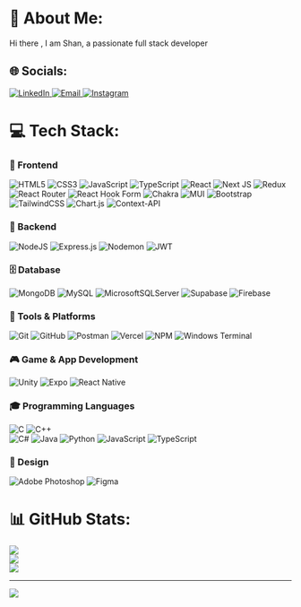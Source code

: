 # 💫 About Me:
Hi there , I am Shan, a passionate full stack developer


## 🌐 Socials:
<a style="marginRight:12px" href="https://www.linkedin.com/in/shan-e-shafiq/" target="_blank">
  <img src="https://img.shields.io/badge/LinkedIn-%230077B5.svg?logo=linkedin&logoColor=white" alt="LinkedIn">
</a>
<a href="mailto:shafiqshane6@gmail.com" target="_blank">
  <img src="https://img.shields.io/badge/Email-D14836?logo=gmail&logoColor=white" alt="Email">
</a>
<a href="https://www.instagram.com/_i.am.shan/" target="_blank">
  <img src="https://img.shields.io/badge/Instagram-%23E4405F.svg?logo=Instagram&logoColor=white" alt="Instagram">
</a>

# 💻 Tech Stack:

### 🎨 Frontend
![HTML5](https://img.shields.io/badge/html5-%23E34F26.svg?style=for-the-badge&logo=html5&logoColor=white)  ![CSS3](https://img.shields.io/badge/css3-%231572B6.svg?style=for-the-badge&logo=css3&logoColor=white)  ![JavaScript](https://img.shields.io/badge/javascript-%23323330.svg?style=for-the-badge&logo=javascript&logoColor=%23F7DF1E)  ![TypeScript](https://img.shields.io/badge/typescript-%23007ACC.svg?style=for-the-badge&logo=typescript&logoColor=white)  ![React](https://img.shields.io/badge/react-%2320232a.svg?style=for-the-badge&logo=react&logoColor=%2361DAFB)  ![Next JS](https://img.shields.io/badge/Next-black?style=for-the-badge&logo=next.js&logoColor=white)  ![Redux](https://img.shields.io/badge/redux-%23593d88.svg?style=for-the-badge&logo=redux&logoColor=white)  ![React Router](https://img.shields.io/badge/React_Router-CA4245?style=for-the-badge&logo=react-router&logoColor=white)  ![React Hook Form](https://img.shields.io/badge/React%20Hook%20Form-%23EC5990.svg?style=for-the-badge&logo=reacthookform&logoColor=white)  ![Chakra](https://img.shields.io/badge/chakra-%234ED1C5.svg?style=for-the-badge&logo=chakraui&logoColor=white)  ![MUI](https://img.shields.io/badge/MUI-%230081CB.svg?style=for-the-badge&logo=mui&logoColor=white)  ![Bootstrap](https://img.shields.io/badge/bootstrap-%238511FA.svg?style=for-the-badge&logo=bootstrap&logoColor=white)  ![TailwindCSS](https://img.shields.io/badge/tailwindcss-%2338B2AC.svg?style=for-the-badge&logo=tailwind-css&logoColor=white)  ![Chart.js](https://img.shields.io/badge/chart.js-F5788D.svg?style=for-the-badge&logo=chart.js&logoColor=white)  ![Context-API](https://img.shields.io/badge/Context--Api-000000?style=for-the-badge&logo=react)

### 🧠 Backend
![NodeJS](https://img.shields.io/badge/node.js-6DA55F?style=for-the-badge&logo=node.js&logoColor=white)  ![Express.js](https://img.shields.io/badge/express.js-%23404d59.svg?style=for-the-badge&logo=express&logoColor=%2361DAFB)  ![Nodemon](https://img.shields.io/badge/NODEMON-%23323330.svg?style=for-the-badge&logo=nodemon&logoColor=%BBDEAD)  ![JWT](https://img.shields.io/badge/JWT-black?style=for-the-badge&logo=JSON%20web%20tokens)

### 🗄️ Database
![MongoDB](https://img.shields.io/badge/MongoDB-%234ea94b.svg?style=for-the-badge&logo=mongodb&logoColor=white)  ![MySQL](https://img.shields.io/badge/mysql-4479A1.svg?style=for-the-badge&logo=mysql&logoColor=white)  ![MicrosoftSQLServer](https://img.shields.io/badge/Microsoft%20SQL%20Server-CC2927?style=for-the-badge&logo=microsoft%20sql%20server&logoColor=white)  ![Supabase](https://img.shields.io/badge/Supabase-3ECF8E?style=for-the-badge&logo=supabase&logoColor=white)  ![Firebase](https://img.shields.io/badge/firebase-%23039BE5.svg?style=for-the-badge&logo=firebase)  

### 🧰 Tools & Platforms
![Git](https://img.shields.io/badge/git-%23F05033.svg?style=for-the-badge&logo=git&logoColor=white)  ![GitHub](https://img.shields.io/badge/github-%23121011.svg?style=for-the-badge&logo=github&logoColor=white)  ![Postman](https://img.shields.io/badge/Postman-FF6C37?style=for-the-badge&logo=postman&logoColor=white)  ![Vercel](https://img.shields.io/badge/vercel-%23000000.svg?style=for-the-badge&logo=vercel&logoColor=white)  ![NPM](https://img.shields.io/badge/NPM-%23CB3837.svg?style=for-the-badge&logo=npm&logoColor=white)  ![Windows Terminal](https://img.shields.io/badge/Windows%20Terminal-%234D4D4D.svg?style=for-the-badge&logo=windows-terminal&logoColor=white)

### 🎮 Game & App Development
![Unity](https://img.shields.io/badge/unity-%23000000.svg?style=for-the-badge&logo=unity&logoColor=white)  ![Expo](https://img.shields.io/badge/expo-1C1E24?style=for-the-badge&logo=expo&logoColor=#D04A37)  ![React Native](https://img.shields.io/badge/react_native-%2320232a.svg?style=for-the-badge&logo=react&logoColor=%2361DAFB)

### 🎓 Programming Languages
![C](https://img.shields.io/badge/c-%2300599C.svg?style=for-the-badge&logo=c&logoColor=white)  ![C++](https://img.shields.io/badge/c++-%2300599C.svg?style=for-the-badge&logo=c%2B%2B&logoColor=white)  
![C#](https://img.shields.io/badge/c%23-%23239120.svg?style=for-the-badge&logo=csharp&logoColor=white)  ![Java](https://img.shields.io/badge/java-%23ED8B00.svg?style=for-the-badge&logo=openjdk&logoColor=white)  ![Python](https://img.shields.io/badge/python-3670A0?style=for-the-badge&logo=python&logoColor=ffdd54)  ![JavaScript](https://img.shields.io/badge/javascript-%23323330.svg?style=for-the-badge&logo=javascript&logoColor=%23F7DF1E)  ![TypeScript](https://img.shields.io/badge/typescript-%23007ACC.svg?style=for-the-badge&logo=typescript&logoColor=white)

### 🎨 Design
![Adobe Photoshop](https://img.shields.io/badge/adobe%20photoshop-%2331A8FF.svg?style=for-the-badge&logo=adobe%20photoshop&logoColor=white)  ![Figma](https://img.shields.io/badge/figma-%23F24E1E.svg?style=for-the-badge&logo=figma&logoColor=white)

# 📊 GitHub Stats:
![](https://github-readme-stats.vercel.app/api?username=Shan-e-Shafiq&theme=dark&hide_border=false&include_all_commits=true&count_private=true)<br/>
![](https://nirzak-streak-stats.vercel.app/?user=Shan-e-Shafiq&theme=dark&hide_border=false)<br/>
![](https://github-readme-stats.vercel.app/api/top-langs/?username=Shan-e-Shafiq&theme=dark&hide_border=false&include_all_commits=true&count_private=true&layout=compact)

---
[![](https://visitcount.itsvg.in/api?id=Shan-e-Shafiq&icon=0&color=0)](https://visitcount.itsvg.in)

<!-- Proudly created with GPRM ( https://gprm.itsvg.in ) -->
